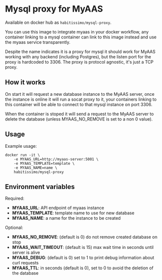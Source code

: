 # Mysql proxy for MyAAS

Available on docker hub as `habitissimo/mysql-proxy`.

You can use this image to integrate myaas in your docker workflow, any container linking to a mysql container can link to this image instead and use the myaas service transparently.

Despite the name indicates it is a proxy for mysql it should work for MyAAS working with any backend (including Postgres), but the listen port for the proxy is hardcoded to 3306. The proxy is protocol agnostic, it's just a TCP proxy.

## How it works

On start it will request a new database instance to the MyAAS server, once the instance is online it will run a socat proxy to it, your containers linking to this container will be able to connect to that mysql instance on port 3306. 

When the container is stoped it will send a request to the MyAAS server to delete the database (unless MYAAS_NO_REMOVE is set to a non 0 value).

## Usage

Example usage:

```
docker run -it \
    -e MYAAS_URL=http://myaas-server:5001 \
    -e MYAAS_TEMPLATE=template \
    -e MYAAS_NAME=name \
    habitissimo/mysql-proxy
```

## Environment variables

Required:
* **MYAAS_URL**: API endpoint of myaas instance
* **MYAAS_TEMPLATE**: template name to use for new database
* **MYAAS_NAME**: a name for the instance to be created

Optional:
* **MYAAS_NO_REMOVE**: (default is 0) do not remove created database on stop
* **MYAAS_WAIT_TIMEOUT**: (default is 15) max wait time in seconds until server is alive
* **MYAAS_DEBUG**: (default is 0) set to 1 to print debug information about curl requests
* **MYAAS_TTL**: in seconds (default is 0), set to 0 to avoid the deletion of the database
